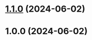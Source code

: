# [1.1.0](https://github.com/dvdidenko/git-extended/compare/v1.0.0...v1.1.0) (2024-06-02)



# 1.0.0 (2024-06-02)



